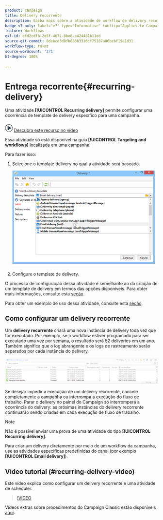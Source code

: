 ```yaml
---
product: campaign
title: Delivery recorrente
description: Saiba mais sobre a atividade de workflow de delivery recorrente
badge-v7-only: label="v7" type="Informative" tooltip="Applies to Campaign Classic v7 only"
feature: Workflows
exl-id: efd2cdfb-2e5f-4672-8be8-a424481b11ed
source-git-commit: 8debcd3d8fb883b3316cf75187a86bebf15a1d31
workflow-type: tm+mt
source-wordcount: '271'
ht-degree: 100%

---
```


# Entrega recorrente{#recurring-delivery}



Uma atividade **[!UICONTROL Recurring delivery]** permite configurar uma ocorrência de template de delivery específico para uma campanha.

![](assets/do-not-localize/how-to-video.png) [Descubra este recurso no vídeo](#recurring-delivery-video)

Essa atividade só está disponível na guia **[!UICONTROL Targeting and workflows]** localizada em uma campanha.

Para fazer isso:

1. Selecione o template delivery no qual a atividade será baseada.

   ![](assets/recurring_delivery_001.png)

1. Configure o template de delivery.

O processo de configuração dessa atividade é semelhante ao da criação de um template de delivery em termos das opções disponíveis. Para obter mais informações, consulte esta [seção](../../delivery/using/about-templates.md).

Para obter um exemplo de uso dessa atividade, consulte esta [seção](sending-a-birthday-email.md#creating-a-recurring-delivery-in-a-targeting-workflow).

## Como configurar um delivery recorrente

Um **delivery recorrente** criará uma nova instância de delivery toda vez que for executado. Por exemplo, se o workflow estiver programado para ser executado uma vez por semana, o resultado será 52 deliveries em um ano. Também significa que o log abrangente e os logs de rastreamento serão separados por cada instância do delivery.

![Delivery recorrente](assets/delivery_recurring.jpg)

Se desejar impedir a execução de um delivery recorrente, cancele completamente a campanha ou interrompa a execução do fluxo de trabalho. Parar o delivery no painel do Campaign só interromperá a ocorrência do delivery: as próximas instâncias do delivery recorrente continuarão sendo criadas em cada execução de fluxo de trabalho.

>[!NOTE]
>
>Não é possível enviar uma prova de uma atividade do tipo **[!UICONTROL Recurring delivery]**.
> 
>Para criar um delivery diretamente por meio de um workflow da campanha, use as atividades específicas predefinidas do canal (por exemplo **[!UICONTROL Email delivery]**).

## Vídeo tutorial (#recurring-delivery-video)

Este vídeo explica como configurar um delivery recorrente e uma atividade de scheduler.

>[!VIDEO](https://video.tv.adobe.com/v/25040?quality=12)

Vídeos extras sobre procedimentos do Campaign Classic estão disponíveis [aqui](https://experienceleague.adobe.com/docs/campaign-classic-learn/tutorials/overview.html?lang=pt-BR).
